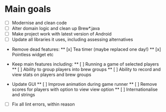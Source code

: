 Main goals
==========

* [ ] Modernise and clean code
* [ ] Alter domain logic and clean up Brew*.java 
* [ ] Make project work with latest version of Android
* [ ] Update all libraries it uses, including assessing alternatives

* Remove dead features:
** [x] Tea timer (maybe replaced one day!)
** [x] Pointless widget etc

* Keep main features including:
** [ ] Running a game of selected players
** [ ] Ability to group players into brew groups
** [ ] Ability to record and view stats on players and brew groups

* Update GUI
** [ ] Improve animation during game runner
** [ ] Remove scores for players with option to view view option
** [ ] Internationalise and strings

* [ ] Fix all lint errors, within reason

